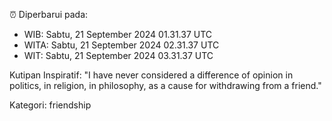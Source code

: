 ⏰ Diperbarui pada:
- WIB: Sabtu, 21 September 2024 01.31.37 UTC
- WITA: Sabtu, 21 September 2024 02.31.37 UTC
- WIT: Sabtu, 21 September 2024 03.31.37 UTC

Kutipan Inspiratif:
"I have never considered a difference of opinion in politics, in religion, in philosophy, as a cause for withdrawing from a friend."


Kategori: friendship

